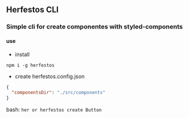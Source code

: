 ## Herfestos CLI

### Simple cli for create componentes with styled-components

#### use

- install

`npm i -g herfestos`

- create herfestos.config.json

```json
{
  "componentsDir": "./src/components"
}
```

bash: `her or herfestos create Button `
